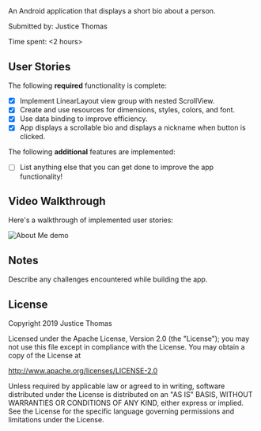 ## <Justice Thomas>

An Android application that displays a short bio about a person.

Submitted by: Justice Thomas

Time spent: <2 hours>

## User Stories

The following **required** functionality is complete:

* [x] Implement LinearLayout view group with nested ScrollView.
* [x] Create and use resources for dimensions, styles, colors, and font.
* [x] Use data binding to improve efficiency.
* [x] App displays a scrollable bio and displays a nickname when button is clicked.

The following **additional** features are implemented:

* [ ] List anything else that you can get done to improve the app functionality!

## Video Walkthrough 

Here's a walkthrough of implemented user stories:

<img src='name_of_file.gif' title='About Me animated demo' alt='About Me demo' />

## Notes

Describe any challenges encountered while building the app.

## License

Copyright 2019 Justice Thomas

Licensed under the Apache License, Version 2.0 (the "License");
you may not use this file except in compliance with the License.
You may obtain a copy of the License at

http://www.apache.org/licenses/LICENSE-2.0

Unless required by applicable law or agreed to in writing, software
distributed under the License is distributed on an "AS IS" BASIS,
WITHOUT WARRANTIES OR CONDITIONS OF ANY KIND, either express or implied.
See the License for the specific language governing permissions and
limitations under the License.

